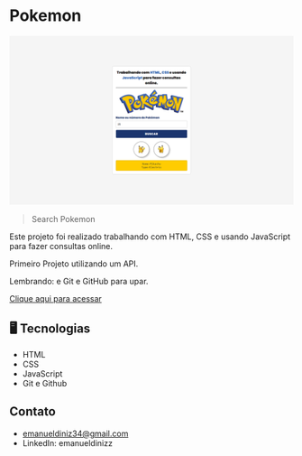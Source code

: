 # Pokemon 


![preview](./.github/Preview.png)

>Search Pokemon


Este projeto foi realizado trabalhando com HTML, CSS e usando JavaScript para fazer consultas online.

Primeiro Projeto utilizando um API.

Lembrando: e Git e GitHub para upar.

[Clique aqui para acessar](https://emanueldinizz.github.io/Pokemon_Search/)

## 🖥️ Tecnologias

- HTML
- CSS
- JavaScript
- Git e Github


## Contato 

- emanueldiniz34@gmail.com 
- LinkedIn: emanueldinizz